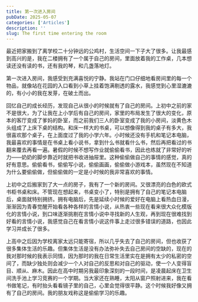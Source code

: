 ```yaml
---
title: 第一次进入房间
pubDate: 2025-05-07
categories: ['Articles']
description: ''
slug: The first time entering the room
---
```


最近把家搬到了离学校二十分钟远的公鸡村，生活空间一下子大了很多。让我最感到高兴的是，我在二楼拥有了一个属于自己的房间，里面放着我的工作桌，几本想读还没有读的书，还有我的琴，和几盏落地灯。

第一次进入房间，我感受到充满喜悦的宁静。我站在门口仔细地看房间里的每一个物品，就像站在花园的入口看到小草上挂着饱满剔透的露水，我感觉到心里湿漉漉的，有小小的我在发芽，在破土而出。

回忆自己的成长经历，发现自己从很小的时候就有了自己的房间。上初中之前的家不是很大，为了让我在上小学后有自己的房间，家里的布局发生了很大的变化，原本的客厅变成了爹妈的卧室，而之前我们三人的卧室变成了我的小房间，淡黄色木头组成了上床下桌的结构。和床一样大的书桌，可以想像得到我的桌子有多大，我很喜欢那个桌子，在上面度过了我的小学六年。小时候还没有手机和笔记本电脑，我最喜欢的事情是在书桌上看小说书，拿到什么书就看什么书，然后再把看过的书翻来覆去再看一遍。暑假的时候不想写作业就偷偷看书，因此也练就了非常好的听力——奶奶的脚步靠近时就把书收进抽屉里。这种偷偷做自己的事情的感觉，真的好有意思。偷偷看书，偷偷写小说，偷偷画画，偷偷做小游戏本，虽然现在不知道为什么要偷偷做，但偷偷做的一定是小时候的我非常喜欢的事情。

上初中之后搬家到了大一点的房子，我有了一个新的房间。又很漂亮的白色的欧式书柜书桌和床。不管现在想起来，书桌变小了，特别是拥有了自己的笔记本电脑后，桌面就特别拥挤。拥有电脑后，先是延续小时候的爱好在电脑上看热血日漫，渐渐因为青春觉醒开始看各种各样的言情小说，从热衷一些现在看来很大众化模版化的言情小说，到口味逐渐挑剔在言情小说中寻找新的人生观，再到现在很难找到好看的言情小说，我感觉自己在看言情小说这件事上走过很多错误的道路，也因此学习并成长了很多。

上高中之后因为学校离家太远只能寄宿，所以几乎失去了自己的房间，但也收获了很多集体生活的乐趣。但集体生活是没有办法弥补失去自己房间的空缺的，现在的我对那时候的我表示同情，因为那时的我在日常生活里实在是拥有太少的私密的空间了，而缺少独处则会减少一个人对自己的反思和对自己的驱动，使一个人变得盲目、顺从、麻木。因此在高中时期另我最印象深刻的一段时间，是凌晨起床在卫生间洗手池上学习竞赛的一个学期。当大家还在熟睡，太阳从窗户照射进来，我在看书做笔记，有时抬头看看镜子里的自己，心里会觉得很平静。这个时候我好像又拥有了自己的房间。我的朋友戏称这是偷偷学习的乐趣。
